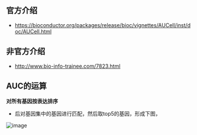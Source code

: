 ## 官方介绍
- https://bioconductor.org/packages/release/bioc/vignettes/AUCell/inst/doc/AUCell.html

## 非官方介绍
- http://www.bio-info-trainee.com/7823.html

AUC的运算
--------
**对所有基因按表达排序**
* 后对基因集中的基因进行匹配，然后取top5的基因，形成下图，

![image](https://user-images.githubusercontent.com/41554601/202910492-042d535f-3c3d-4878-a642-89899d0027f5.png)


